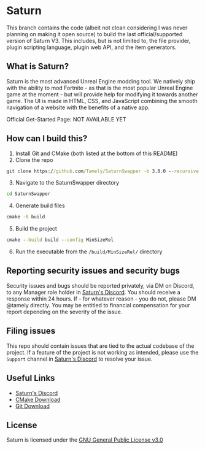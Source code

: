 # Saturn
This branch contains the code (albeit not clean considering I was never planning on making it open source) to build the last official/supported version of Saturn V3. This includes, but is not limited to, the file provider, plugin scripting language, plugin web API, and the item generators.

## What is Saturn?
Saturn is the most advanced Unreal Engine modding tool. We natively ship with the ability to mod Fortnite - as that is the most popular Unreal Engine game at the moment - but will provide help for modifying it towards another game. The UI is made in HTML, CSS, and JavaScript combining the smooth navigation of a website with the benefits of a native app.

Official Get-Started Page: NOT AVAILABLE YET

## How can I build this?

1. Install Git and CMake (both listed at the bottom of this README)
2. Clone the repo
```cmd
git clone https://github.com/Tamely/SaturnSwapper -b 3.0.0 --recursive
```
3. Navigate to the SaturnSwapper directory
```cmd
cd SaturnSwapper
```
4. Generate build files
```cmd
cmake -B build
```
5. Build the project
```cmd
cmake --build build --config MinSizeRel
```
6. Run the executable from the `/build/MinSizeRel/` directory

## Reporting security issues and security bugs

Security issues and bugs should be reported privately, via DM on Discord, to any Manager role holder in [Saturn's Discord](https://discord.gg/SaturnSwapper). You should receive a response within 24 hours. If - for whatever reason - you do not, please DM @tamely directly. You may be entitled to financial compensation for your report depending on the severity of the issue.

## Filing issues

This repo should contain issues that are tied to the actual codebase of the project. If a feature of the project is not working as intended, please use the `Support` channel in [Saturn's Discord](https://discord.gg/SaturnSwapper) to resolve your issue.

## Useful Links

* [Saturn's Discord](https://discord.gg/SaturnSwapper)
* [CMake Download](https://cmake.org/download/)
* [Git Download](https://gitforwindows.org/)

## License

Saturn is licensed under the [GNU General Public License v3.0](LICENSE)
